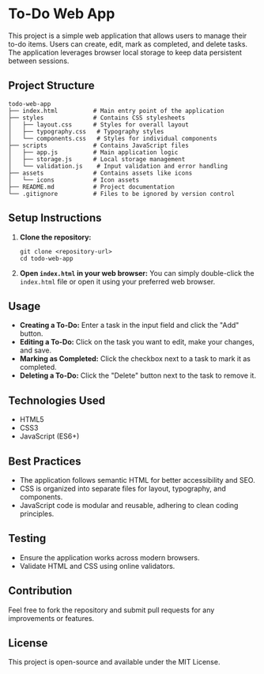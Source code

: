 # To-Do Web App

This project is a simple web application that allows users to manage their to-do items. Users can create, edit, mark as completed, and delete tasks. The application leverages browser local storage to keep data persistent between sessions.

## Project Structure

```
todo-web-app
├── index.html          # Main entry point of the application
├── styles              # Contains CSS stylesheets
│   ├── layout.css      # Styles for overall layout
│   ├── typography.css   # Typography styles
│   └── components.css   # Styles for individual components
├── scripts             # Contains JavaScript files
│   ├── app.js          # Main application logic
│   ├── storage.js      # Local storage management
│   └── validation.js    # Input validation and error handling
├── assets              # Contains assets like icons
│   └── icons           # Icon assets
├── README.md           # Project documentation
└── .gitignore          # Files to be ignored by version control
```

## Setup Instructions

1. **Clone the repository:**
   ```
   git clone <repository-url>
   cd todo-web-app
   ```

2. **Open `index.html` in your web browser:**
   You can simply double-click the `index.html` file or open it using your preferred web browser.

## Usage

- **Creating a To-Do:** Enter a task in the input field and click the "Add" button.
- **Editing a To-Do:** Click on the task you want to edit, make your changes, and save.
- **Marking as Completed:** Click the checkbox next to a task to mark it as completed.
- **Deleting a To-Do:** Click the "Delete" button next to the task to remove it.

## Technologies Used

- HTML5
- CSS3
- JavaScript (ES6+)

## Best Practices

- The application follows semantic HTML for better accessibility and SEO.
- CSS is organized into separate files for layout, typography, and components.
- JavaScript code is modular and reusable, adhering to clean coding principles.

## Testing

- Ensure the application works across modern browsers.
- Validate HTML and CSS using online validators.

## Contribution

Feel free to fork the repository and submit pull requests for any improvements or features.

## License

This project is open-source and available under the MIT License.